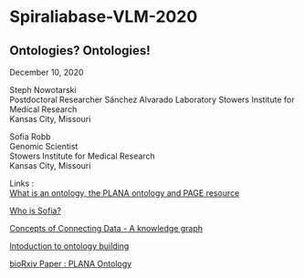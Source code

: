 # Spiraliabase-VLM-2020  

## Ontologies? Ontologies!  

December 10, 2020  

Steph Nowotarski  
Postdoctoral Researcher 
Sánchez Alvarado Laboratory
Stowers Institute for Medical Research  
Kansas City, Missouri  

Sofia Robb  
Genomic Scientist  
Stowers Institute for Medical Research  
Kansas City, Missouri  


Links :  
[What is an ontology, the PLANA ontology and PAGE resource](20201210_Spiraliabase_PLANAOntology_small.pdf)

[Who is Sofia?](sofiarobb-intro.pdf)

[Concepts of Connecting Data - A knowledge graph]()  

[Intoduction to ontology building](introToOntologyBuilding.md)  

[bioRxiv Paper : PLANA Ontology](https://www.biorxiv.org/content/10.1101/2020.08.14.251579v1)



